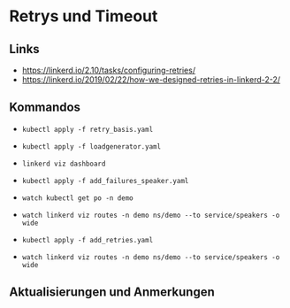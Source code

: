 # Retrys und Timeout

## Links

* https://linkerd.io/2.10/tasks/configuring-retries/
* https://linkerd.io/2019/02/22/how-we-designed-retries-in-linkerd-2-2/

## Kommandos

* `kubectl apply -f retry_basis.yaml`
* `kubectl apply -f loadgenerator.yaml`
* `linkerd viz dashboard`

* `kubectl apply -f add_failures_speaker.yaml` 
* `watch kubectl get po -n demo`
* `watch linkerd viz routes -n demo ns/demo --to service/speakers -o wide` 

* `kubectl apply -f add_retries.yaml`
* `watch linkerd viz routes -n demo ns/demo --to service/speakers -o wide` 

## Aktualisierungen und Anmerkungen

